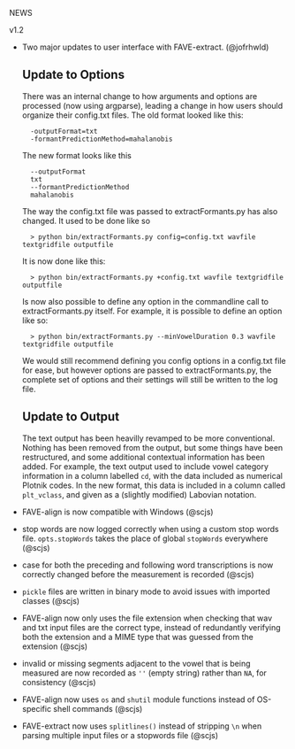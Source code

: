 NEWS

v1.2

* Two major updates to user interface with FAVE-extract. (@jofrhwld)

	## Update to Options

	There was an internal change to how arguments and options are processed (now using argparse), leading a change in how users should organize their config.txt files. The old format looked like this:

	    -outputFormat=txt
	    -formantPredictionMethod=mahalanobis

	The new format looks like this

	    --outputFormat
	    txt
	    --formantPredictionMethod
	    mahalanobis

	The way the config.txt file was passed to extractFormants.py has also changed. It used to be done like so

	    > python bin/extractFormants.py config=config.txt wavfile textgridfile outputfile

	It is now done like this:

   	    > python bin/extractFormants.py +config.txt wavfile textgridfile outputfile

	Is now also possible to define any option in the commandline call to extractFormants.py itself. For example, it is possible to define an option like so:
	
	    > python bin/extractFormants.py --minVowelDuration 0.3 wavfile textgridfile outputfile

	We would still recommend defining you config options in a config.txt file for ease, but however options are passed to extractFormants.py, the complete set of options and their settings will still be written to the log file.

	## Update to Output

	The text output has been heavilly revamped to be more conventional. Nothing has been removed from the output, but some things have been restructured, and some additional contextual information has been added. For example, the text output used to include vowel category information in a column labelled `cd`, with the data included as numerical Plotnik codes. In the new format, this data is included in a column called `plt_vclass`, and given as a (slightly modified) Labovian notation.


* FAVE-align is now compatible with Windows (@scjs)

* stop words are now logged correctly when using a custom stop words file. `opts.stopWords` takes the place of global `stopWords` everywhere (@scjs)

* case for both the preceding and following word transcriptions is now correctly changed before the measurement is recorded (@scjs)

* `pickle` files are written in binary mode to avoid issues with imported classes (@scjs)

* FAVE-align now only uses the file extension when checking that wav and txt input files are the correct type, instead of redundantly verifying both the extension and a MIME type that was guessed from the extension (@scjs)

* invalid or missing segments adjacent to the vowel that is being measured are now recorded as `''` (empty string) rather than `NA`, for consistency (@scjs)

* FAVE-align now uses `os` and `shutil` module functions instead of OS-specific shell commands (@scjs)

* FAVE-extract now uses `splitlines()` instead of stripping `\n` when parsing multiple input files or a stopwords file (@scjs)
